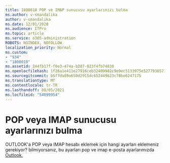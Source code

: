 ```yaml
---
title: 1800018 POP ve IMAP sunucusu ayarlarınızı bulma
ms.author: v-smandalika
author: v-smandalika
ms.date: 12/01/2020
ms.audience: ITPro
ms.topic: article
ms.service: o365-administration
ROBOTS: NOINDEX, NOFOLLOW
localization_priority: Normal
ms.custom:
- "934"
- "1800018"
ms.assetid: 244fb17f-f0e3-474a-b287-023f4fb74830
ms.openlocfilehash: 1f26a1e411e27916ceb32409982c9e9ec5133975e527793657160b598f7da892
ms.sourcegitcommit: b5f7da89a650d2915dc652449623c78be6247175
ms.translationtype: MT
ms.contentlocale: tr-TR
ms.lasthandoff: 08/05/2021
ms.locfileid: "54099954"
---
```

# <a name="find-your-pop-or-imap-server-settings"></a>POP veya IMAP sunucusu ayarlarınızı bulma

OUTLOOK'a POP veya IMAP hesabı eklemek için hangi ayarları eklemeniz gerekiyor? bilmiyorsanız, bu ayarları pop ve imap e-posta ayarlarımızda [Outlook.](https://support.office.com/article/8361e398-8af4-4e97-b147-6c6c4ac95353.aspx)
  
 